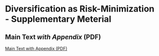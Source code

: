 # Diversification as Risk-Minimization - Supplementary Meterial

## Main Text _with Appendix_ (PDF)
[Main Text with Appendix (PDF)](https://github.com/anonymousIR26/wsdm-sup/raw/main/paper.pdf)


